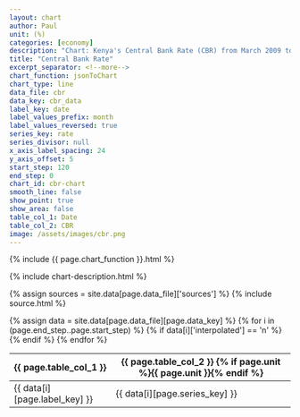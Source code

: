 ```yaml
---
layout: chart
author: Paul
unit: (%)
categories: [economy]
description: "Chart: Kenya's Central Bank Rate (CBR) from March 2009 to March 2019."
title: "Central Bank Rate"
excerpt_separator: <!--more-->
chart_function: jsonToChart
chart_type: line
data_file: cbr
data_key: cbr_data
label_key: date
label_values_prefix: month
label_values_reversed: true
series_key: rate
series_divisor: null
x_axis_label_spacing: 24
y_axis_offset: 5
start_step: 120
end_step: 0
chart_id: cbr-chart
smooth_line: false
show_point: true
show_area: false
table_col_1: Date
table_col_2: CBR
image: /assets/images/cbr.png
---
```


<div class="ct-chart ct-perfect-fifth dense-datapoints" id="{{ page.chart_id }}"></div>

{% include {{ page.chart_function }}.html %}

{% include chart-description.html %}

<!--more-->

{% assign sources = site.data[page.data_file]['sources'] %}
{% include source.html %}

<div class="data-table table-responsive">
    {% assign data = site.data[page.data_file][page.data_key] %}
    <table class="table">
        <thead>
            <tr>
                <th scope="col">{{ page.table_col_1 }}</th>
                <th scope="col">{{ page.table_col_2 }} {% if page.unit %}{{ page.unit }}{% endif %}</th>
            </tr>
        </thead>
        <tbody>
            {% for i in (page.end_step..page.start_step) %}
                {% if data[i]['interpolated'] == 'n' %}
                    <tr>
                        <td>{{ data[i][page.label_key] }} </td>
                        <td>{{ data[i][page.series_key] }}</td>
                    </tr>
                {% endif %}
            {% endfor %}
        </tbody>
    </table>
</div>